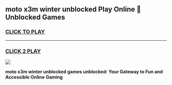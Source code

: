 
## moto x3m winter unblocked Play Online 👋 Unblocked Games
<h3>
<a href="https://premium.freeplayer.one?title=moto_x3m_winter_unblocked&ref=19F">CLICK TO PLAY</a></h3>
<hr>

<h3>
<a href="https://premium.freeplayer.one?title=moto_x3m_winter_unblocked&ref=19F">CLICK 2 PLAY</a>
  
</h3>

<a href="https://premium.freeplayer.one?title=moto_x3m_winter_unblocked&ref=19F"><img src="https://clearcache.store/games.png"></a>


**moto x3m winter unblocked games unblocked: Your Gateway to Fun and Accessible Online Gaming**
